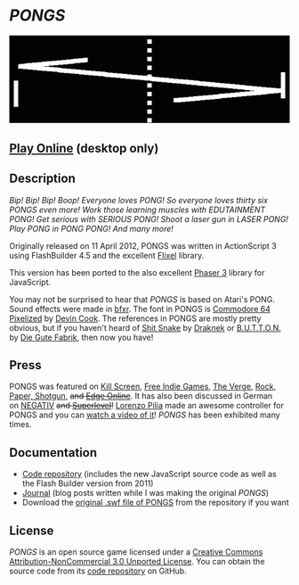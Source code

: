 # *PONGS*

![Banner](images/pongs-banner.png)

## [Play Online](https://pippinbarr.github.io/pongs/) (desktop only)

## Description
*Bip! Bip! Bip! Boop! Everyone loves PONG! So everyone loves thirty six PONGS even more! Work those learning muscles with EDUTAINMENT PONG! Get serious with SERIOUS PONG! Shoot a laser gun in LASER PONG! Play PONG in PONG PONG! And many more!*

Originally released on 11 April 2012, PONGS was written in ActionScript 3 using FlashBuilder 4.5 and the excellent [Flixel](http://www.flixel.org/) library.

This version has been ported to the also excellent [Phaser 3](https://phaser.io/) library for JavaScript.

You may not be surprised to hear that *PONGS* is based on Atari's PONG. Sound effects were made in [bfxr](http://www.bfxr.net/). The font in PONGS is [Commodore 64 Pixelized](http://www.dafont.com/commodore-64-pixelized.font) by [Devin Cook](http://www.devincook.com/). The references in PONGS are mostly pretty obvious, but if you haven't heard of [Shit Snake](http://www.draknek.org/games/shitsnake/) by [Draknek](http://www.draknek.org/) or [B.U.T.T.O.N.](http://gutefabrik.com/button.html) by [Die Gute Fabrik](http://gutefabrik.com/), then now you have!

## Press
PONGS was featured on [Kill Screen](https://killscreen.com/previously/articles/we-tried-all-36-pippin-barrs-variations-pong-so-you-dont-have-you-should/), [Free Indie Games](http://www.freeindiegam.es/2012/04/pongs-pippin-barr/), [The Verge](http://www.theverge.com/2012/4/11/2941458/pippin-barr-36-pongs-variations), [Rock, Paper, Shotgun](http://www.rockpapershotgun.com/2012/04/11/with-an-s-pongs-is-the-greatest-games/), ~~and [Edge Online](http://www.edge-online.com/features/friday-game-pongs)~~. It has also been discussed in German on [NEGATIV](http://www.negativ-film.de/pong-als-art-game-pippin-barrs-36-pongversionen/) ~~and [Superlevel](http://superlevel.de/spiele/pongs)!~~ [Lorenzo Pilia](http://www.tiif.it/) made an awesome controller for PONGS and you can [watch a video of it](http://www.youtube.com/watch?v=zLJdRQhcn0E)! *PONGS* has been exhibited many times.

## Documentation
* [Code repository](https://github.com/pippinbarr/pongs) (includes the new JavaScript source code as well as the Flash Builder version from 2011)
* [Journal](../process/journal.md) (blog posts written while I was making the original *PONGS*)
* Download the [original .swf file of PONGS](https://github.com/pippinbarr/pongs/releases/tag/swf) from the repository if you want

## License
*PONGS* is an open source game licensed under a [Creative Commons Attribution-NonCommercial 3.0 Unported License](http://creativecommons.org/licenses/by-nc/3.0/). You can obtain the source code from its [code repository](https://github.com/pippinbarr/pongs/) on GitHub.
